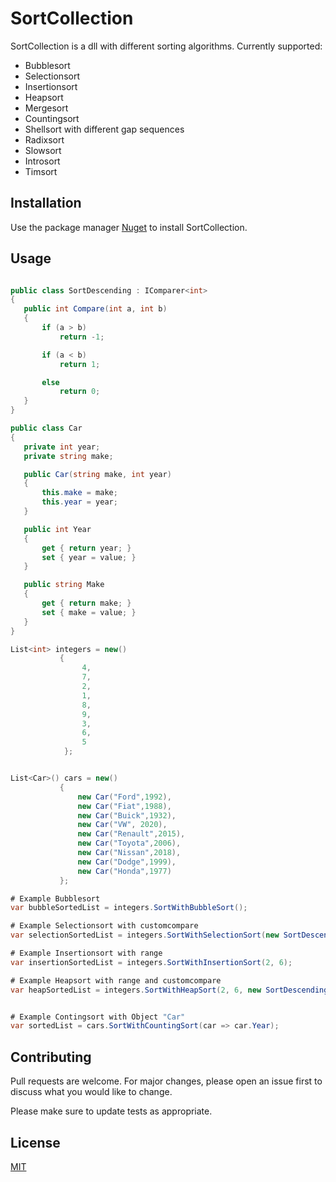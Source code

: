 # SortCollection
SortCollection is a dll with different sorting algorithms. Currently supported:  
* Bubblesort
* Selectionsort 
* Insertionsort 
* Heapsort 
* Mergesort
* Countingsort
* Shellsort with different gap sequences
* Radixsort
* Slowsort
* Introsort
* Timsort

## Installation
Use the package manager [Nuget](https://www.nuget.org/packages/SinusSoftware.SortCollection) to install SortCollection.


## Usage

 ```csharp

public class SortDescending : IComparer<int>
{
    public int Compare(int a, int b)
    {
        if (a > b)
            return -1;

        if (a < b)
            return 1;

        else
            return 0;
    }
}

public class Car
{
    private int year;
    private string make;

    public Car(string make, int year)
    {
        this.make = make;
        this.year = year;
    }

    public int Year
    {
        get { return year; }
        set { year = value; }
    }

    public string Make
    {
        get { return make; }
        set { make = value; }
    }
}

List<int> integers = new()
            {
                 4,
                 7,
                 2,
                 1,
                 8,
                 9,
                 3,
                 6,
                 5
             };


List<Car>() cars = new()
            {
                new Car("Ford",1992),
                new Car("Fiat",1988),
                new Car("Buick",1932),
                new Car("VW", 2020),
                new Car("Renault",2015),
                new Car("Toyota",2006),
                new Car("Nissan",2018),
                new Car("Dodge",1999),
                new Car("Honda",1977)
            };

# Example Bubblesort
var bubbleSortedList = integers.SortWithBubbleSort();

# Example Selectionsort with customcompare
var selectionSortedList = integers.SortWithSelectionSort(new SortDescending());

# Example Insertionsort with range
var insertionSortedList = integers.SortWithInsertionSort(2, 6);

# Example Heapsort with range and customcompare
var heapSortedList = integers.SortWithHeapSort(2, 6, new SortDescending());


# Example Contingsort with Object "Car"
var sortedList = cars.SortWithCountingSort(car => car.Year);

```

## Contributing
Pull requests are welcome. For major changes, please open an issue first to discuss what you would like to change.

Please make sure to update tests as appropriate.

## License
[MIT](https://choosealicense.com/licenses/mit/)